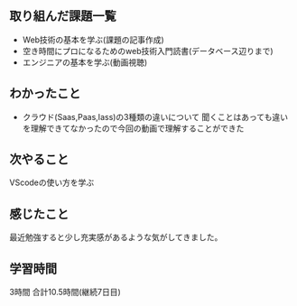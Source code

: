 ## 取り組んだ課題一覧
- Web技術の基本を学ぶ(課題の記事作成)
- 空き時間にプロになるためのweb技術入門読書(データベース辺りまで)
- エンジニアの基本を学ぶ(動画視聴)
## わかったこと
- クラウド(Saas,Paas,Iass)の3種類の違いについて
聞くことはあっても違いを理解できてなかったので今回の動画で理解することができた
## 次やること
VScodeの使い方を学ぶ
## 感じたこと
最近勉強すると少し充実感があるような気がしてきました。
## 学習時間
3時間
合計10.5時間(継続7日目)
